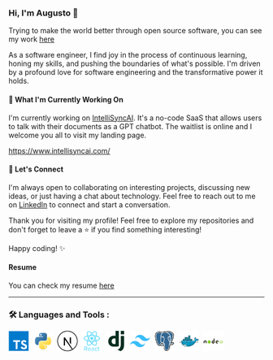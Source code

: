 ### Hi, I'm Augusto 👋

Trying to make the world better through open source software, you can see my work [here](https://github.com/jaocfilho/odyssey)

As a software engineer, I find joy in the process of continuous learning, honing my skills, and pushing the boundaries of what's possible. I'm driven by a profound love for software engineering and the transformative power it holds.

#### 🔭 What I'm Currently Working On

I'm currently working on [IntelliSyncAI](https://www.intellisyncai.com/). It's a no-code SaaS that allows users to talk with their documents as a GPT chatbot.
The waitlist is online and I welcome you all to visit my landing page.

https://www.intellisyncai.com/

#### 🤝 Let's Connect

I'm always open to collaborating on interesting projects, discussing new ideas, or just having a chat about technology. Feel free to reach out to me on [LinkedIn](https://www.linkedin.com/in/jaocfilho/) to connect and start a conversation.

Thank you for visiting my profile! Feel free to explore my repositories and don't forget to leave a ⭐️ if you find something interesting!

Happy coding! ✨

#### Resume

You can check my resume [here](https://1drv.ms/b/s!ApcrtYUkP7tZwxefNaC1LSHmfUb9?e=yBW1zp)

---

### :hammer_and_wrench: Languages and Tools :
<div>
  <img src="https://github.com/devicons/devicon/blob/master/icons/typescript/typescript-original.svg" title="Typescript" alt="Typescript" width="40" height="40"/>&nbsp;
  <img src="https://github.com/devicons/devicon/blob/master/icons/python/python-original.svg" title="Python" alt="Python" width="40" height="40"/>&nbsp;
  <img src="https://github.com/devicons/devicon/blob/master/icons/nextjs/nextjs-line.svg" title="NextJS" alt="NextJS" width="40" height="40"/>&nbsp;
  <img src="https://github.com/devicons/devicon/blob/master/icons/react/react-original-wordmark.svg" title="React" alt="React" width="40" height="40"/>&nbsp;
  <img src="https://github.com/devicons/devicon/blob/master/icons/django/django-plain.svg" title="Django" alt="Django" width="40" height="40"/>&nbsp;
  <img src="https://github.com/devicons/devicon/blob/master/icons/tailwindcss/tailwindcss-plain.svg" title="Tailwindcss" alt="Tailwindcss" width="40" height="40"/>&nbsp;
  <img src="https://github.com/devicons/devicon/blob/master/icons/postgresql/postgresql-original.svg" title="Postgres" alt="Postgres" width="40" height="40"/>&nbsp;
  <img src="https://github.com/devicons/devicon/blob/master/icons/docker/docker-original.svg" title="Docker" alt="Docker" width="40" height="40"/>&nbsp;
  <img src="https://github.com/devicons/devicon/blob/master/icons/nodejs/nodejs-original-wordmark.svg" title="NodeJS" alt="NodeJS" width="40" height="40"/>&nbsp;
</div>
